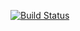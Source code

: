 [![Build Status](https://travis-ci.org/jennifersp/Project110.svg?branch=main)](https://travis-ci.org/jennifersp/Project110)